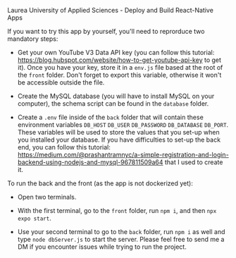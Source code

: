 Laurea University of Applied Sciences - Deploy and Build React-Native Apps

If you want to try this app by yourself, you'll need to reprorduce two mandatory steps:

- Get your own YouTube V3 Data API key (you can follow this tutorial: https://blog.hubspot.com/website/how-to-get-youtube-api-key to get it). Once you have your key, store it in a `env.js` file based at the root of the `front` folder. Don't forget to export this variable, otherwise it won't be accessible outside the file.

- Create the MySQL database (you will have to install MySQL on your computer), the schema script can be found in the `database` folder.

- Create a `.env` file inside of the `back` folder that will contain these environment variables `DB_HOST` `DB_USER` `DB_PASSWORD` `DB_DATABASE` `DB_PORT`. These variables will be used to store the values that you set-up when you installed your database. If you have difficulties to set-up the back end, you can follow this tutorial: https://medium.com/@prashantramnyc/a-simple-registration-and-login-backend-using-nodejs-and-mysql-967811509a64 that I used to create it.

To run the back and the front (as the app is not dockerized yet):

- Open two terminals.

- With the first terminal, go to the `front` folder, run `npm i`, and then `npx expo start`.

- Use your second terminal to go to the `back` folder, run `npm i` as well and type `node dbServer.js` to start the server.
Please feel free to send me a DM if you encounter issues while trying to run the project.
